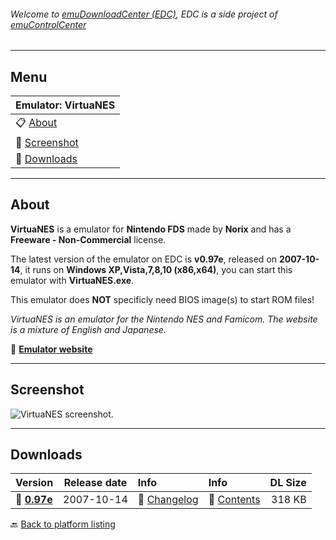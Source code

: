 ###### Welcome to [emuDownloadCenter (EDC)](https://github.com/PhoenixInteractiveNL/emuDownloadCenter/wiki/), EDC is a side project of [emuControlCenter](https://github.com/PhoenixInteractiveNL/emuControlCenter/wiki/)
***
## Menu
| **Emulator: VirtuaNES** |
|:---------|
| :clipboard: [About](#about) |
| :sunrise: [Screenshot](#screenshot) |
| :floppy_disk: [Downloads](#downloads) |
***
## About
**VirtuaNES** is a emulator for **Nintendo FDS** made by **Norix** and has a **Freeware - Non-Commercial** license.

The latest version of the emulator on EDC is **v0.97e**, released on **2007-10-14**, it runs on **Windows XP,Vista,7,8,10 (x86,x64)**, you can start this emulator with **VirtuaNES.exe**.

This emulator does **NOT** specificly need BIOS image(s) to start ROM files!

_VirtuaNES is an emulator for the Nintendo NES and Famicom. The website is a mixture of English and Japanese._

:link: [**Emulator website**](http://virtuanes.s1.xrea.com:8080/)
***
## Screenshot
![](https://raw.githubusercontent.com/PhoenixInteractiveNL/emuDownloadCenter/master/hooks/virtuanes/screen.jpg "VirtuaNES screenshot.")
***
## Downloads
| Version  | Release date  | Info       | Info       | DL Size    |
|:---------|:-------------:|:-----------|:-----------|-----------:|
| :floppy_disk: [**0.97e**](https://github.com/PhoenixInteractiveNL/edc-repo0003/raw/master/virtuanes/0.97e.7z) | 2007-10-14 | :page_facing_up: [Changelog](https://github.com/PhoenixInteractiveNL/edc-repo0003/blob/master/virtuanes/0.97e_changelog.txt) | :mag_right: [Contents](https://github.com/PhoenixInteractiveNL/edc-repo0003/blob/master/virtuanes/0.97e_contents.txt) | 318 KB |

:back: [Back to platform listing](https://github.com/PhoenixInteractiveNL/emuDownloadCenter/wiki/EDC-Platform-List)
